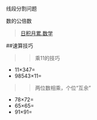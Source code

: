 线段分割问题


数的公倍数

> [日积月累.数学](/chapter1/maths.md#11.19)

##速算技巧

>>乘11的技巧
* 11×347=
* 98543×11=

>>两位数相乘，个位“互余”
* 78×72=
* 65×65=
* 91×91=




